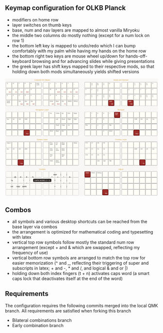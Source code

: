 ## Keymap configuration for OLKB Planck

- modifiers on home row
- layer switches on thumb keys
- base, num and nav layers are mapped to almost vanilla Miryoku
- the middle two columns do mostly nothing (except for a num lock on row 1)
- the bottom left key is mapped to undo/redo which I can bump comfortably with my palm while having my hands on the home row
- the bottom right two keys are mouse wheel up/down for hands-off-keyboard browsing and for advancing slides while giving presentations
- the greek layer has shift keys mapped to their respective mods, so that holding down both mods simultaneously yields shifted versions 

![](layout.png)

## Combos

- all symbols and various desktop shortcuts can be reached from the base layer via combos
- the arrangement is optimized for mathematical coding and typesetting with
  latex
- vertical top row symbols follow mostly the standard num row arrangement
  (except + and & which are swapped, reflecting my frequency of use)
- vertical bottom row symbols are arranged to match the top row for easier
  memorization (^ and _,
  reflecting their triggering of super and subscripts in latex; + and -, * and
  /, and logical & and or |)
- holding down both index fingers (t + n) activates caps word (a smart caps lock
  that deactivates itself at the end of the word)

## Requirements

The configuration requires the following commits merged into the local QMK
branch. All requirements are satisfied when forking this branch

- Bilateral combinations branch
- Early combination branch

